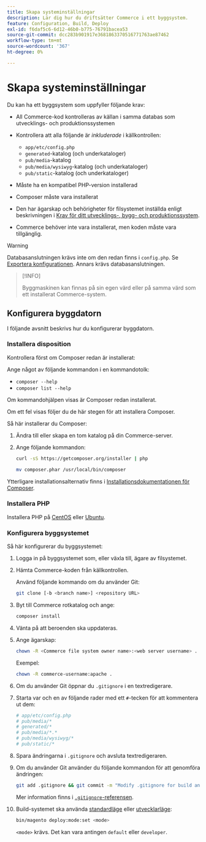 ```yaml
---
title: Skapa systeminställningar
description: Lär dig hur du driftsätter Commerce i ett byggsystem.
feature: Configuration, Build, Deploy
exl-id: f6daf5c6-6d12-46b0-b775-76791bacea53
source-git-commit: dcc283b901917e3681863370516771763ae87462
workflow-type: tm+mt
source-wordcount: '367'
ht-degree: 0%

---
```


# Skapa systeminställningar

Du kan ha ett byggsystem som uppfyller följande krav:

- All Commerce-kod kontrolleras av källan i samma databas som utvecklings- och produktionssystemen
- Kontrollera att alla följande är _inkluderade_ i källkontrollen:

   - `app/etc/config.php`
   - `generated`-katalog (och underkataloger)
   - `pub/media`-katalog
   - `pub/media/wysiwyg`-katalog (och underkataloger)
   - `pub/static`-katalog (och underkataloger)

- Måste ha en kompatibel PHP-version installerad
- Composer måste vara installerat
- Den har ägarskap och behörigheter för filsystemet inställda enligt beskrivningen i [Krav för ditt utvecklings-, bygg- och produktionssystem](../deployment/technical-details.md).
- Commerce behöver inte vara installerat, men koden måste vara tillgänglig.

>[!WARNING]
>
>Databasanslutningen krävs inte om den redan finns i `config.php`. Se [Exportera konfigurationen](../cli/export-configuration.md). Annars krävs databasanslutningen.

>[!INFO]
>
>Byggmaskinen kan finnas på sin egen värd eller på samma värd som ett installerat Commerce-system.

## Konfigurera byggdatorn

I följande avsnitt beskrivs hur du konfigurerar byggdatorn.

### Installera disposition

Kontrollera först om Composer redan är installerat:

Ange något av följande kommandon i en kommandotolk:

- `composer --help`
- `composer list --help`

Om kommandohjälpen visas är Composer redan installerat.

Om ett fel visas följer du de här stegen för att installera Composer.

Så här installerar du Composer:

1. Ändra till eller skapa en tom katalog på din Commerce-server.

1. Ange följande kommandon:

   ```bash
   curl -sS https://getcomposer.org/installer | php
   ```

   ```bash
   mv composer.phar /usr/local/bin/composer
   ```

Ytterligare installationsalternativ finns i [Installationsdokumentationen för Composer][composer].

### Installera PHP

Installera PHP på [CentOS] eller [Ubuntu].

### Konfigurera byggsystemet

Så här konfigurerar du byggsystemet:

1. Logga in på byggsystemet som, eller växla till, ägare av filsystemet.
1. Hämta Commerce-koden från källkontrollen.

   Använd följande kommando om du använder Git:

   ```bash
   git clone [-b <branch name>] <repository URL>
   ```

1. Byt till Commerce rotkatalog och ange:

   ```bash
   composer install
   ```

1. Vänta på att beroenden ska uppdateras.
1. Ange ägarskap:

   ```bash
   chown -R <Commerce file system owner name>:<web server username> .
   ```

   Exempel:

   ```bash
   chown -R commerce-username:apache .
   ```

1. Om du använder Git öppnar du `.gitignore` i en textredigerare.
1. Starta var och en av följande rader med ett `#`-tecken för att kommentera ut dem:

   ```conf
   # app/etc/config.php
   # pub/media/*
   # generated/*
   # pub/media/*.*
   # pub/media/wysiwyg/*
   # pub/static/*
   ```

1. Spara ändringarna i `.gitignore` och avsluta textredigeraren.
1. Om du använder Git använder du följande kommandon för att genomföra ändringen:

   ```bash
   git add .gitignore && git commit -m "Modify .gitignore for build and production"
   ```

   Mer information finns i [`.gitignore`-referensen](../reference/config-reference-gitignore.md).

1. Build-systemet ska använda [standardläge](../bootstrap/application-modes.md#default-mode) eller [utvecklarläge](../bootstrap/application-modes.md#developer-mode):

   ```bash
   bin/magento deploy:mode:set <mode>
   ```

   `<mode>` krävs. Det kan vara antingen `default` eller `developer`.

<!-- Link Definitions -->

[CentOS]: https://wiki.centos.org/HowTos/php7
[composer]: https://getcomposer.org/download/
[Ubuntu]: https://help.ubuntu.com/lts/serverguide/php.html
